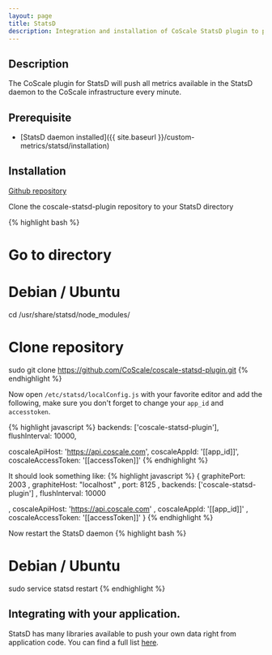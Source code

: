 ```yaml
---
layout: page
title: StatsD
description: Integration and installation of CoScale StatsD plugin to push metrics to the CoScale platform.
---
```

## Description
The CoScale plugin for StatsD will push all metrics available in the StatsD daemon to the CoScale infrastructure every minute.

## Prerequisite
* [StatsD daemon installed]({{ site.baseurl }}/custom-metrics/statsd/installation)


## Installation
<a href="https://github.com/CoScale/coscale-statsd-plugin" target="_blank" class="btn btn-large btn-info pull-right"><i class="fa fa-3x fa-fw fa-github-square"></i> Github repository</a>

Clone the coscale-statsd-plugin repository to your StatsD directory

{% highlight bash %}
# Go to directory

# Debian / Ubuntu
cd /usr/share/statsd/node_modules/


# Clone repository
sudo git clone https://github.com/CoScale/coscale-statsd-plugin.git
{% endhighlight %}

Now open `/etc/statsd/localConfig.js` with your favorite editor and add the following, make sure you don't forget to change your `app_id` and `accesstoken`.

{% highlight javascript %}
backends: ['coscale-statsd-plugin'],
flushInterval: 10000,

coscaleApiHost: 'https://api.coscale.com',
coscaleAppId: '[[app_id]]',
coscaleAccessToken: '[[accessToken]]'
{% endhighlight %}

It should look something like:
{% highlight javascript %}
{
  graphitePort: 2003
, graphiteHost: "localhost"
, port: 8125
, backends: ['coscale-statsd-plugin']
, flushInterval: 10000

, coscaleApiHost: 'https://api.coscale.com'
, coscaleAppId: '[[app_id]]'
, coscaleAccessToken: '[[accessToken]]'
}
{% endhighlight %}

Now restart the StatsD daemon
{% highlight bash %}
# Debian / Ubuntu
sudo service statsd restart
{% endhighlight %}

## Integrating with your application.

StatsD has many libraries available to push your own data right from application code. You can find a full list <a href="https://github.com/etsy/statsd/wiki" target="_BLANK">here</a>.
